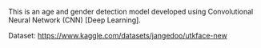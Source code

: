 This is an age and gender detection model developed using Convolutional Neural Network (CNN) [Deep Learning].

Dataset: https://www.kaggle.com/datasets/jangedoo/utkface-new
